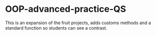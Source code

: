 # OOP-advanced-practice-QS
This is an expansion of the fruit projects, adds customs methods and a standard function so students can see a contrast.
